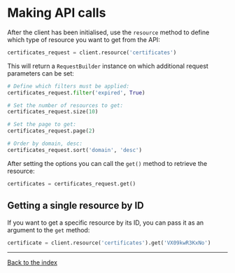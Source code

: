 # Making API calls
After the client has been initialised, use the `resource` method to define which type of resource you want to get from
the API:

```python
certificates_request = client.resource('certificates')
```

This will return a `RequestBuilder` instance on which additional request parameters can be set:

```python
# Define which filters must be applied:
certificates_request.filter('expired', True)

# Set the number of resources to get:
certificates_request.size(10)

# Set the page to get:
certificates_request.page(2)

# Order by domain, desc:
certificates_request.sort('domain', 'desc')

```

After setting the options you can call the `get()` method to retrieve the resource:
```python
certificates = certificates_request.get()
```

## Getting a single resource by ID
If you want to get a specific resource by its ID, you can pass it as an argument to the `get` method:
```python
certificate = client.resource('certificates').get('VX09kwR3KxNo')
```

---

[Back to the index](index.md)
